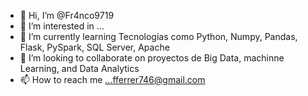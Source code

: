 - 👋 Hi, I’m @Fr4nco9719
- 👀 I’m interested in ...
- 🌱 I’m currently learning  Tecnologías como Python, Numpy, Pandas, Flask, PySpark, SQL Server, Apache
- 💞️ I’m looking to collaborate on  proyectos de  Big Data, machinne Learning, and Data Analytics
- 📫 How to reach me ...fferrer746@gmail.com

<!---
Fr4nco9719/Fr4nco9719 is a ✨ special ✨ repository because its `README.md` (this file) appears on your GitHub profile.
You can click the Preview link to take a look at your changes.
--->

